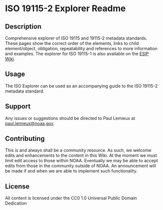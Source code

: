 # ISO 19115-2 Explorer Readme

## Description
Comprehensive explorer of ISO 19115 and 19115-2 metadata standards. These pages show the correct order of the elements, links to child element/object, obligation, repeatability and references to more information and examples. The explorer for ISO 19115-1 is also available on the [ESIP Wiki](https://wiki.esipfed.org/MD_Metadata).

## Usage
The ISO Explorer can be used as an accompanying guide to the ISO 19115-2 metadata standard. 

## Support
Any issues or suggestions should be directed to Paul Lemieux at paul.lemieux@noaa.gov.

## Contributing
This is and always shall be a community resource. As such, we welcome edits and enhancements to the content in this Wiki. At the moment we must limit edit access to those within NOAA. Eventually we may be able to accept edits from those in the community outside of NOAA. An announcement will be made if and when we are able to implement such functionality.

## License
All content is licensed under the CC0 1.0 Universal Public Domain Dedication
